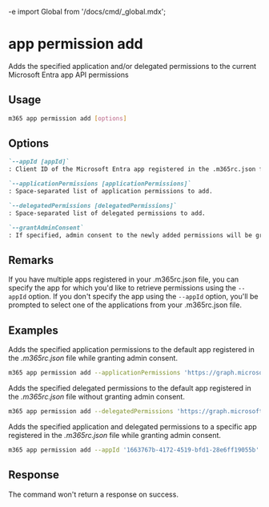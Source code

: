 -e <!-- DISCLAIMER: All secrets, passwords, and sensitive values in this document are examples only and not real credentials. -->
import Global from '/docs/cmd/_global.mdx';

# app permission add

Adds the specified application and/or delegated permissions to the current Microsoft Entra app API permissions

## Usage

```sh
m365 app permission add [options]
```

## Options

```md definition-list
`--appId [appId]`
: Client ID of the Microsoft Entra app registered in the .m365rc.json file to retrieve API permissions for.

`--applicationPermissions [applicationPermissions]`
: Space-separated list of application permissions to add.

`--delegatedPermissions [delegatedPermissions]`
: Space-separated list of delegated permissions to add.

`--grantAdminConsent`
: If specified, admin consent to the newly added permissions will be granted.
```

<Global />

## Remarks

If you have multiple apps registered in your .m365rc.json file, you can specify the app for which you'd like to retrieve permissions using the `--appId` option. If you don't specify the app using the `--appId` option, you'll be prompted to select one of the applications from your .m365rc.json file.

## Examples

Adds the specified application permissions to the default app registered in the _.m365rc.json_ file while granting admin consent.

```sh
m365 app permission add --applicationPermissions 'https://graph.microsoft.com/User.ReadWrite.All https://graph.microsoft.com/User.Read.All' --grantAdminConsent
```

Adds the specified delegated permissions to the default app registered in the _.m365rc.json_ file without granting admin consent.

```sh
m365 app permission add --delegatedPermissions 'https://graph.microsoft.com/offline_access'
```

Adds the specified application and delegated permissions to a specific app registered in the _.m365rc.json_ file while granting admin consent.

```sh
m365 app permission add --appId '1663767b-4172-4519-bfd1-28e6ff19055b' --applicationPermissions 'https://graph.microsoft.com/User.ReadWrite.All https://graph.microsoft.com/User.Read.All' --delegatedPermissions 'https://graph.microsoft.com/offline_access' --grantAdminConsent
```

## Response

The command won't return a response on success.
